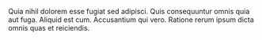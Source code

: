 Quia nihil dolorem esse fugiat sed adipisci. Quis consequuntur omnis quia aut fuga. Aliquid est cum. Accusantium qui vero. Ratione rerum ipsum dicta omnis quas et reiciendis.